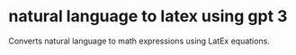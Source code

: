 # natural language to latex using gpt 3
 Converts natural language to math expressions using LatEx equations.
